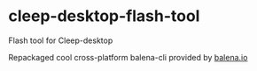 # cleep-desktop-flash-tool
Flash tool for Cleep-desktop

Repackaged cool cross-platform balena-cli provided by [balena.io](https://www.balena.io/)
